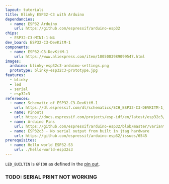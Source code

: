 ```yaml
---
layout: tutorials
title: Blinky ESP32-C3 with Arduino
dependancies:
  - name: ESP32 Arduino
    url: https://github.com/espressif/arduino-esp32
chips:
  - ESP32-C3-MINI-1-N4
dev_board: ESP32-C3-DevKitM-1
components:
  - name: ESP32-C3-DevKitM-1
    url: https://www.aliexpress.com/item/1005003989099547.html
images:
  arduino: blinky-esp32c3-arduino-settings.png
  prototype: blinky-esp32c3-prototype.jpg
features:
  - blinky
  - led
  - serial
  - esp32c3
references:
  - name: Schematic of ESP32-C3-DevKitM-1
    url: https://dl.espressif.com/dl/schematics/SCH_ESP32-C3-DEVKITM-1_V1_20200915A.pdf
  - name: Pinouts
    url: https://docs.espressif.com/projects/esp-idf/en/latest/esp32c3/hw-reference/esp32c3/user-guide-devkitm-1.html#pin-layout
  - name: Arduino Pins
    url: https://github.com/espressif/arduino-esp32/blob/master/variants/esp32c3/pins_arduino.h
  - name: ESP32c3 - No serial output from built in jtag hardware
    url: https://github.com/espressif/arduino-esp32/issues/6545
prerequisites:
  - name: Hello world ESP32-S3
    url: ./hello-world-esp32s3
---
```


`LED_BUILTIN` is `GPIO8` as defined in the [pin out](https://docs.espressif.com/projects/esp-idf/en/latest/esp32c3/hw-reference/esp32c3/user-guide-devkitm-1.html#pin-layout).

<!-- TODO: Serial print is not working -->
<h3 class="has-background-warning-light">TODO: SERIAL PRINT NOT WORKING</h3>
